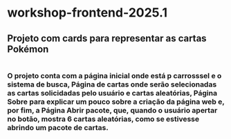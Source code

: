 # workshop-frontend-2025.1
## Projeto com cards para representar as cartas Pokémon
#
### O projeto conta com a página inicial onde está p carrosssel e o sistema de busca, Página de cartas onde serão selecionadas as cartas solicidadas pelo usuário e cartas aleatórias, Página Sobre para explicar um pouco sobre a criação da página web e, por fim, a Página Abrir pacote, que, quando o usuário apertar no botão, mostra 6 cartas aleatórias, como se estivesse abrindo um pacote de cartas.

